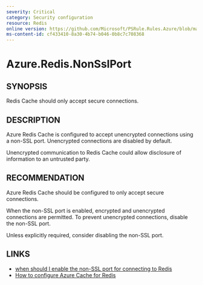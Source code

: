 ```yaml
---
severity: Critical
category: Security configuration
resource: Redis
online version: https://github.com/Microsoft/PSRule.Rules.Azure/blob/main/docs/rules/en/Azure.Redis.NonSslPort.md
ms-content-id: cf433410-8a30-4b74-b046-0b8c7c708368
---
```


# Azure.Redis.NonSslPort

## SYNOPSIS

Redis Cache should only accept secure connections.

## DESCRIPTION

Azure Redis Cache is configured to accept unencrypted connections using a non-SSL port.
Unencrypted connections are disabled by default.

Unencrypted communication to Redis Cache could allow disclosure of information to an untrusted party.

## RECOMMENDATION

Azure Redis Cache should be configured to only accept secure connections.

When the non-SSL port is enabled, encrypted and unencrypted connections are permitted.
To prevent unencrypted connections, disable the non-SSL port.

Unless explicitly required, consider disabling the non-SSL port.

## LINKS

- [when should I enable the non-SSL port for connecting to Redis](https://docs.microsoft.com/en-us/azure/azure-cache-for-redis/cache-faq#when-should-i-enable-the-non-ssl-port-for-connecting-to-redis)
- [How to configure Azure Cache for Redis](https://docs.microsoft.com/en-us/azure/azure-cache-for-redis/cache-configure#access-ports)
